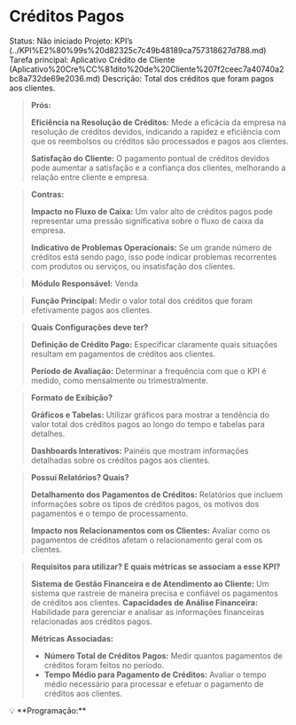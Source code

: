 # Créditos Pagos

Status: Não iniciado
Projeto: KPI’s (../KPI%E2%80%99s%20d82325c7c49b48189ca757318627d788.md)
Tarefa principal: Aplicativo Crédito de Cliente (Aplicativo%20Cre%CC%81dito%20de%20Cliente%207f2ceec7a40740a2bc8a732de69e2036.md)
Descrição: Total dos créditos que foram pagos aos clientes.

> **Prós:**
> 
> 
> **Eficiência na Resolução de Créditos:** Mede a eficácia da empresa na resolução de créditos devidos, indicando a rapidez e eficiência com que os reembolsos ou créditos são processados e pagos aos clientes.
> 
> **Satisfação do Cliente:** O pagamento pontual de créditos devidos pode aumentar a satisfação e a confiança dos clientes, melhorando a relação entre cliente e empresa.
> 

> **Contras:**
> 
> 
> **Impacto no Fluxo de Caixa:** Um valor alto de créditos pagos pode representar uma pressão significativa sobre o fluxo de caixa da empresa.
> 
> **Indicativo de Problemas Operacionais:** Se um grande número de créditos está sendo pago, isso pode indicar problemas recorrentes com produtos ou serviços, ou insatisfação dos clientes.
> 

> **Módulo Responsável:**
Venda
> 

> **Função Principal:**
Medir o valor total dos créditos que foram efetivamente pagos aos clientes.
> 

> **Quais Configurações deve ter?**
> 
> 
> **Definição de Crédito Pago:** Especificar claramente quais situações resultam em pagamentos de créditos aos clientes.
> 
> **Período de Avaliação:** Determinar a frequência com que o KPI é medido, como mensalmente ou trimestralmente.
> 

> **Formato de Exibição?**
> 
> 
> **Gráficos e Tabelas:** Utilizar gráficos para mostrar a tendência do valor total dos créditos pagos ao longo do tempo e tabelas para detalhes.
> 
> **Dashboards Interativos:** Painéis que mostram informações detalhadas sobre os créditos pagos aos clientes.
> 

> **Possuí Relatórios? Quais?**
> 
> 
> **Detalhamento dos Pagamentos de Créditos:** Relatórios que incluem informações sobre os tipos de créditos pagos, os motivos dos pagamentos e o tempo de processamento.
> 
> **Impacto nos Relacionamentos com os Clientes:** Avaliar como os pagamentos de créditos afetam o relacionamento geral com os clientes.
> 

> **Requisitos para utilizar? E quais métricas se associam a esse KPI?**
> 
> 
> **Sistema de Gestão Financeira e de Atendimento ao Cliente:** Um sistema que rastreie de maneira precisa e confiável os pagamentos de créditos aos clientes.
> **Capacidades de Análise Financeira:** Habilidade para gerenciar e analisar as informações financeiras relacionadas aos créditos pagos.
> 
> **Métricas Associadas:**
> 
> - **Número Total de Créditos Pagos:** Medir quantos pagamentos de créditos foram feitos no período.
> - **Tempo Médio para Pagamento de Créditos:** Avaliar o tempo médio necessário para processar e efetuar o pagamento de créditos aos clientes.

<aside>
💡 **Programação:**

</aside>